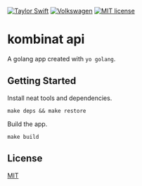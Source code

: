 [![Taylor Swift](https://img.shields.io/badge/secured%20by-taylor%20swift-brightgreen.svg)](https://twitter.com/SwiftOnSecurity)
[![Volkswagen](https://auchenberg.github.io/volkswagen/volkswargen_ci.svg?v=1)](https://github.com/auchenberg/volkswagen)
[![MIT license](http://img.shields.io/badge/license-MIT-brightgreen.svg)](http://opensource.org/licenses/MIT)

# kombinat api

A golang app created with `yo golang`.

## Getting Started

Install neat tools and dependencies.

```
make deps && make restore
```

Build the app.

```
make build
```

## License
[MIT](/LICENSE)